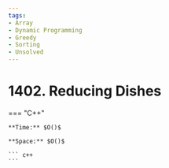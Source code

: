 ```yaml
---
tags:
- Array
- Dynamic Programming
- Greedy
- Sorting
- Unsolved
---
```



# 1402. Reducing Dishes

=== "C++"

    **Time:** $O()$

    **Space:** $O()$

    ``` c++
    ```
